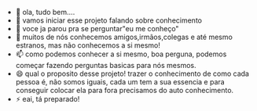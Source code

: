 - 👋 ola, tudo bem....
- 👀 vamos iniciar esse projeto falando sobre conhecimento
- 🌱 voce ja parou pra se perguntar"eu me conheço"
- 💞️ muitos de nós conhecemos amigos,irmãos,colegas e até mesmo estranos, mas não conhecemos a si mesmo!
- 📫 como podemos conhecer a si mesmo, boa perguna, podemos começar fazendo perguntas basicas para nós mesmos.
- 😄 qual o proposito desse projeto! trazer o conhecimento de como cada pessoa é, não somos iguais, cada um tem a sua essencia e para conseguir colocar ela para fora precisamos do auto conhecimento.
- ⚡ eai, tá preparado!

<!---
Ster130521/Ster130521 is a ✨ special ✨ repository because its `README.md` (this file) appears on your GitHub profile.
You can click the Preview link to take a look at your changes.
--->
